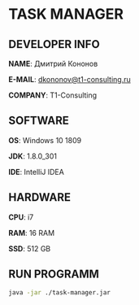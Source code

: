 # TASK MANAGER

## DEVELOPER INFO

**NAME**: Дмитрий Кононов

**E-MAIL**: dkononov@t1-consulting.ru

**COMPANY**: T1-Consulting

## SOFTWARE

**OS**: Windows 10 1809

**JDK**: 1.8.0_301

**IDE**: IntelliJ IDEA

## HARDWARE

**CPU**: i7

**RAM**: 16 RAM

**SSD**: 512 GB

## RUN PROGRAMM

```bash
java -jar ./task-manager.jar
```
